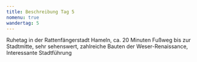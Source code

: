 ```yaml
---
title: Beschreibung Tag 5
nomenu: true
wandertag: 5
---
```



Ruhetag in der Rattenfängerstadt Hameln, ca. 20 Minuten Fußweg bis zur Stadtmitte, sehr sehenswert, zahlreiche Bauten der Weser-Renaissance, Interessante Stadtführung
